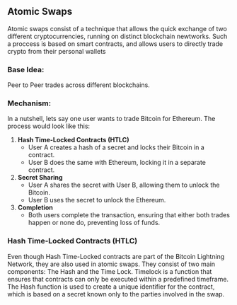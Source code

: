 ## Atomic Swaps

Atomic swaps consist of a technique that allows the quick exchange of two different cryptocurrencies, running on distinct blockchain newtworks. Such a proccess is based on smart contracts, and allows users to directly trade crypto from their personal wallets

### Base Idea: 
Peer to Peer trades across different blockchains. 

### Mechanism:
In a nutshell, lets say one user wants to trade Bitcoin for Ethereum. The process would look like this:
1. **Hash Time-Locked Contracts (HTLC)**  
   - User A creates a hash of a secret and locks their Bitcoin in a contract.
   - User B does the same with Ethereum, locking it in a separate contract.
2. **Secret Sharing**  
   - User A shares the secret with User B, allowing them to unlock the Bitcoin.
   - User B uses the secret to unlock the Ethereum.
3. **Completion**  
   - Both users complete the transaction, ensuring that either both trades happen or none do, preventing loss of funds.

### Hash Time-Locked Contracts (HTLC)
Even though Hash Time-Locked contracts are part of the Bitcoin Lightning Network, they are also used in atomic swaps. They consist of two main components: The Hash and the Time Lock. Timelock is a function that ensures that contracts can only be executed within a predefined timeframe. The Hash function is used to create a unique identifier for the contract, which is based on a secret known only to the parties involved in the swap.

